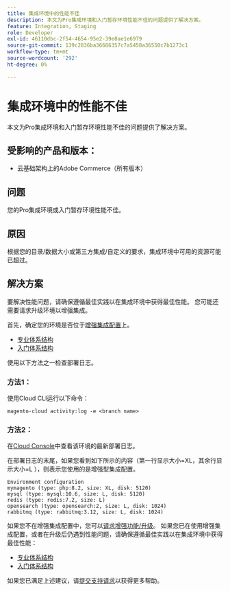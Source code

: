 ```yaml
---
title: 集成环境中的性能不佳
description: 本文为Pro集成环境和入门暂存环境性能不佳的问题提供了解决方案。
feature: Integration, Staging
role: Developer
exl-id: 46110dbc-2f54-4654-95e2-39e8ae1e6979
source-git-commit: 139c2836ba36686357c7a5458a36550c7b1273c1
workflow-type: tm+mt
source-wordcount: '292'
ht-degree: 0%

---
```


# 集成环境中的性能不佳

本文为Pro集成环境和入门暂存环境性能不佳的问题提供了解决方案。

## 受影响的产品和版本：

* 云基础架构上的Adobe Commerce（所有版本）

## 问题

您的Pro集成环境或入门暂存环境性能不佳。

## 原因

根据您的目录/数据大小或第三方集成/自定义的要求，集成环境中可用的资源可能已超过。

## 解决方案

要解决性能问题，请确保遵循最佳实践以在集成环境中获得最佳性能。 您可能还需要请求升级环境以增强集成。

首先，确定您的环境是否位于[增强集成配置](https://experienceleague.adobe.com/zh-hans/docs/experience-cloud-kcs/kbarticles/ka-27242)上。

* [专业体系结构](https://experienceleague.adobe.com/zh-hans/docs/commerce-cloud-service/user-guide/architecture/pro-architecture#integration-environment)
* [入门体系结构](https://experienceleague.adobe.com/zh-hans/docs/commerce-cloud-service/user-guide/architecture/starter-architecture#staging-environment)

使用以下方法之一检查部署日志。

### 方法1：

使用Cloud CLI运行以下命令：

`magento-cloud activity:log -e <branch name>`

### 方法2：

在[Cloud Console](https://console.adobecommerce.com)中查看该环境的最新部署日志。

在部署日志的末尾，如果您看到如下所示的内容（第一行显示大小=XL，其余行显示大小=L ），则表示您使用的是增强型集成配置。

```
Environment configuration
mymagento (type: php:8.2, size: XL, disk: 5120)
mysql (type: mysql:10.6, size: L, disk: 5120)
redis (type: redis:7.2, size: L)
opensearch (type: opensearch:2, size: L, disk: 1024)
rabbitmq (type: rabbitmq:3.12, size: L, disk: 1024)
```

如果您不在增强集成配置中，您可以[请求增强功能/升级](https://experienceleague.adobe.com/zh-hans/docs/experience-cloud-kcs/kbarticles/ka-27242)。
如果您已在使用增强集成配置，或者在升级后仍遇到性能问题，请确保遵循最佳实践以在集成环境中获得最佳性能：

* [专业体系结构](https://experienceleague.adobe.com/zh-hans/docs/commerce-cloud-service/user-guide/architecture/pro-architecture#integration-environment)
* [入门体系结构](https://experienceleague.adobe.com/zh-hans/docs/commerce-cloud-service/user-guide/architecture/starter-architecture#staging-environment)

如果您已满足上述建议，请[提交支持请求](https://experienceleague.adobe.com/zh-hans/docs/commerce-knowledge-base/kb/help-center-guide/magento-help-center-user-guide#submit-ticket)以获得更多帮助。
